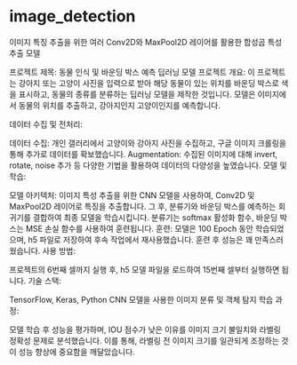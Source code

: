 # image_detection
이미지 특징 추출을 위한 여러 Conv2D와 MaxPool2D 레이어를 활용한 합성곱 특성 추출 모델

프로젝트 제목: 동물 인식 및 바운딩 박스 예측 딥러닝 모델
프로젝트 개요:
이 프로젝트는 강아지 또는 고양이 사진을 입력으로 받아 해당 동물이 있는 위치를 바운딩 박스로 색을 표시하고, 동물의 종류를 분류하는 딥러닝 모델을 제작한 것입니다. 모델은 이미지에서 동물의 위치를 추출하고, 강아지인지 고양이인지를 예측합니다.

데이터 수집 및 전처리:

데이터 수집: 개인 갤러리에서 고양이와 강아지 사진을 수집하고, 구글 이미지 크롤링을 통해 추가로 데이터를 확보했습니다.
Augmentation: 수집된 이미지에 대해 invert, rotate, noise 추가 등 다양한 기법을 활용하여 데이터의 다양성을 높였습니다.
모델 및 학습:

모델 아키텍처:
이미지 특성 추출을 위한 CNN 모델을 사용하여, Conv2D 및 MaxPool2D 레이어로 특징을 추출합니다.
그 후, 분류기와 바운딩 박스를 예측하는 회귀기를 결합하여 최종 모델을 학습시킵니다.
분류기는 softmax 활성화 함수, 바운딩 박스는 MSE 손실 함수를 사용하여 훈련됩니다.
훈련: 모델은 100 Epoch 동안 학습되었으며, h5 파일로 저장하여 후속 작업에서 재사용했습니다. 훈련 후 성능은 꽤 만족스러웠습니다.
사용 방법:

프로젝트의 6번째 셀까지 실행 후, h5 모델 파일을 로드하여 15번째 셀부터 실행하면 됩니다.
기술 스택:

TensorFlow, Keras, Python
CNN 모델을 사용한 이미지 분류 및 객체 탐지
학습 과정:

모델 학습 후 성능을 평가하며, IOU 점수가 낮은 이유를 이미지 크기 불일치와 라벨링 정확성 문제로 분석했습니다. 이를 통해, 라벨링 전 이미지 크기를 일관되게 조정하는 것이 성능 향상에 중요함을 깨달았습니다.
